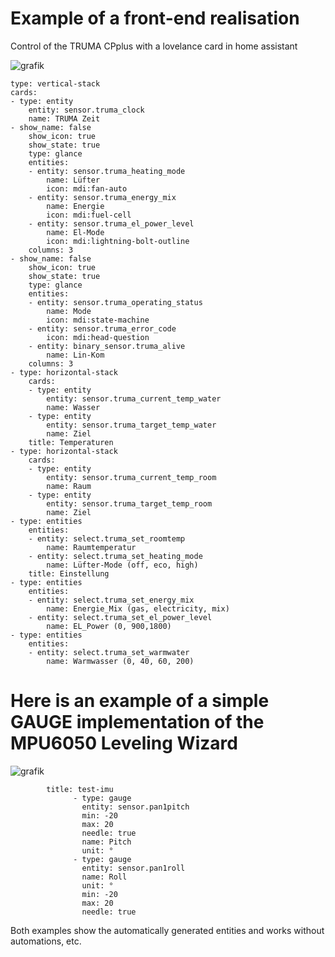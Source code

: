 # Example of a front-end realisation
Control of the TRUMA CPplus with a lovelance card in home assistant

![grafik](https://user-images.githubusercontent.com/10268240/205453364-b1dbf6ee-b9e2-4b22-9816-325be939b3a4.png)


    type: vertical-stack
    cards:
    - type: entity
        entity: sensor.truma_clock
        name: TRUMA Zeit
    - show_name: false
        show_icon: true
        show_state: true
        type: glance
        entities:
        - entity: sensor.truma_heating_mode
            name: Lüfter
            icon: mdi:fan-auto
        - entity: sensor.truma_energy_mix
            name: Energie
            icon: mdi:fuel-cell
        - entity: sensor.truma_el_power_level
            name: El-Mode
            icon: mdi:lightning-bolt-outline
        columns: 3
    - show_name: false
        show_icon: true
        show_state: true
        type: glance
        entities:
        - entity: sensor.truma_operating_status
            name: Mode
            icon: mdi:state-machine
        - entity: sensor.truma_error_code
            icon: mdi:head-question
        - entity: binary_sensor.truma_alive
            name: Lin-Kom
        columns: 3
    - type: horizontal-stack
        cards:
        - type: entity
            entity: sensor.truma_current_temp_water
            name: Wasser
        - type: entity
            entity: sensor.truma_target_temp_water
            name: Ziel
        title: Temperaturen
    - type: horizontal-stack
        cards:
        - type: entity
            entity: sensor.truma_current_temp_room
            name: Raum
        - type: entity
            entity: sensor.truma_target_temp_room
            name: Ziel
    - type: entities
        entities:
        - entity: select.truma_set_roomtemp
            name: Raumtemperatur
        - entity: select.truma_set_heating_mode
            name: Lüfter-Mode (off, eco, high)
        title: Einstellung
    - type: entities
        entities:
        - entity: select.truma_set_energy_mix
            name: Energie_Mix (gas, electricity, mix)
        - entity: select.truma_set_el_power_level
            name: EL_Power (0, 900,1800)
    - type: entities
        entities:
        - entity: select.truma_set_warmwater
            name: Warmwasser (0, 40, 60, 200)




# Here is an example of a simple GAUGE implementation of the MPU6050 Leveling Wizard

![grafik](https://user-images.githubusercontent.com/10268240/202903478-bbf7741f-cc21-48a2-918b-e94c15f7c373.png)

            title: test-imu 
                  - type: gauge
                    entity: sensor.pan1pitch
                    min: -20
                    max: 20
                    needle: true
                    name: Pitch
                    unit: °
                  - type: gauge
                    entity: sensor.pan1roll
                    name: Roll
                    unit: °
                    min: -20
                    max: 20
                    needle: true


Both examples show the automatically generated entities and works without automations, etc.
